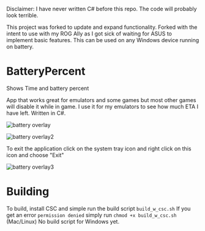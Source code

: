 Disclaimer: I have never written C# before this repo. The code will probably look terrible.

This project was forked to update and expand functionality.
Forked with the intent to use with my ROG Ally as I got sick of waiting for ASUS to implement basic features.
This can be used on any Windows device running on battery.

# BatteryPercent
Shows Time and battery percent

App that works great for emulators and some games but most other games will disable it while in game. I use it for my emulators to see how much ETA I have left. Written in C#. 

![battery overlay](https://github.com/victory111111/BatteryPercent/assets/139520397/46a1bab3-baa2-4415-95d4-576fd8882cab)

![battery overlay2](https://github.com/victory111111/BatteryPercent/assets/139520397/57c5cad8-f17d-4381-bda0-a67f3e2549fc)

To exit the application click on the system tray icon and right click on this icon and choose "Exit"

![battery overlay3](https://github.com/victory111111/BatteryPercent/assets/139520397/246a32a9-51d1-40c3-9eb0-159789094328)

# Building
To build, install CSC and simple run the build script `build_w_csc.sh`
If you get an error `permission denied` simply run `chmod +x build_w_csc.sh` (Mac/Linux)
No build script for Windows yet.
